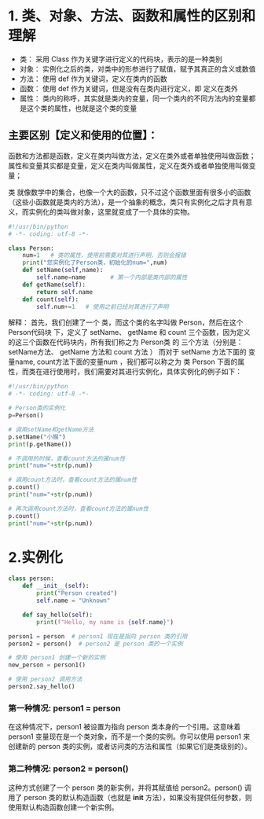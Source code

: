 # 1. 类、对象、方法、函数和属性的区别和理解
- 类： 采用 Class 作为关键字进行定义的代码块，表示的是一种类别
- 对象： 实例化之后的类，对类中的形参进行了赋值，赋予其真正的含义或数值
- 方法： 使用 def 作为关键词，定义在类内的函数
- 函数： 使用 def 作为关键词，但是没有在类内进行定义，即 定义在类外
- 属性： 类内的称呼，其实就是类内的变量，同一个类内的不同方法内的变量都是这个类的属性，也就是这个类的变量


## 主要区别【定义和使用的位置】：
函数和方法都是函数，定义在类内叫做方法，定义在类外或者单独使用叫做函数；
属性和变量其实都是变量，定义在类内叫做属性，定义在类外或者单独使用叫做变量；

类 就像数学中的集合，也像一个大的函数，只不过这个函数里面有很多小的函数（这些小函数就是类内的方法），是一个抽象的概念，类只有实例化之后才具有意义，而实例化的类叫做对象，这里就变成了一个具体的实物。


```py
#!/usr/bin/python
# -*- coding: utf-8 -*-

class Person:
    num=1   # 类的属性，使用前需要对其进行声明，否则会报错
    print("您实例化了Person类，初始化的num=",num)
    def setName(self,name):
        self.name=name       # 第一个内部是类内部的属性
    def getName(self):
        return self.name
    def count(self):
        self.num+=1   # 使用之前已经对其进行了声明

```
解释：
首先，我们创建了一个 类，而这个类的名字叫做 Person，然后在这个 Person代码块 下，定义了 setName、 getName 和 count 三个函数，因为定义的这三个函数在代码块内，所有我们称之为 Person类 的 三个方法（分别是：setName方法、 getName 方法和 count 方法 ）
而对于 setName 方法下面的 变量name, count方法下面的变量num ，我们都可以称之为 类 Person 下面的属性，而类在进行使用时，我们需要对其进行实例化，具体实例化的例子如下：
```py
#!/usr/bin/python
# -*- coding: utf-8 -*-

# Person类的实例化
p=Person()    

# 调用setName和getName方法
p.setName("小猴")
print(p.getName())

# 不调用的时候，查看count方法的属num性
print("num="+str(p.num))

# 调用count方法时，查看count方法的属num性
p.count()
print("num="+str(p.num))

# 再次调用count方法时，查看count方法的属num性
p.count()
print("num="+str(p.num))

```

# 2.实例化
```py
class person:
    def __init__(self):
        print("Person created")
        self.name = "Unknown"

    def say_hello(self):
        print(f"Hello, my name is {self.name}")

person1 = person  # person1 现在是指向 person 类的引用
person2 = person()  # person2 是 person 类的一个实例

# 使用 person1 创建一个新的实例
new_person = person1()

# 使用 person2 调用方法
person2.say_hello()
```
### 第一种情况: person1 = person
在这种情况下，person1 被设置为指向 person 类本身的一个引用。这意味着 person1 变量现在是一个类对象，而不是一个类的实例。你可以使用 person1 来创建新的 person 类的实例，或者访问类的方法和属性（如果它们是类级别的）。

### 第二种情况: person2 = person()
这种方式创建了一个 person 类的新实例，并将其赋值给 person2。person() 调用了 person 类的默认构造函数（也就是 __init__ 方法），如果没有提供任何参数，则使用默认构造函数创建一个新实例。






































